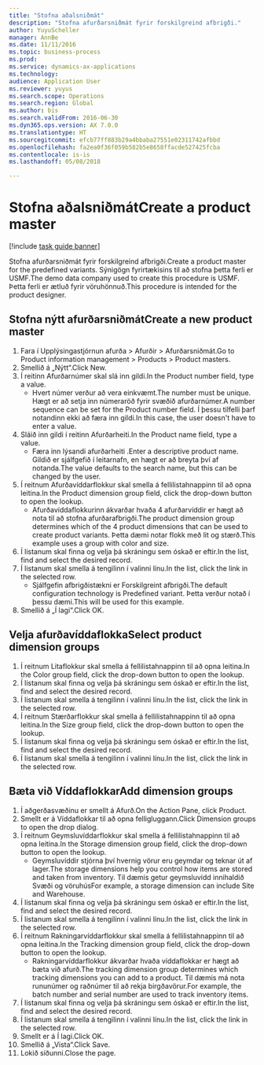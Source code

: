 ```yaml
--- 
title: "Stofna aðalsniðmát"
description: "Stofna afurðarsniðmát fyrir forskilgreind afbrigði."
author: YuyuScheller
manager: AnnBe
ms.date: 11/11/2016
ms.topic: business-process
ms.prod: 
ms.service: dynamics-ax-applications
ms.technology: 
audience: Application User
ms.reviewer: yuyus
ms.search.scope: Operations
ms.search.region: Global
ms.author: bis
ms.search.validFrom: 2016-06-30
ms.dyn365.ops.version: AX 7.0.0
ms.translationtype: HT
ms.sourcegitcommit: efcb77ff883b29a4bbaba27551e02311742afbbd
ms.openlocfilehash: fa2ea0f36f059b582b5e8658ffacde527425fcba
ms.contentlocale: is-is
ms.lasthandoff: 05/08/2018

---
```

# <a name="create-a-product-master"></a><span data-ttu-id="7ea25-103">Stofna aðalsniðmát</span><span class="sxs-lookup"><span data-stu-id="7ea25-103">Create a product master</span></span>

[!include [task guide banner](../../includes/task-guide-banner.md)]

<span data-ttu-id="7ea25-104">Stofna afurðarsniðmát fyrir forskilgreind afbrigði.</span><span class="sxs-lookup"><span data-stu-id="7ea25-104">Create a product master for the predefined variants.</span></span> <span data-ttu-id="7ea25-105">Sýnigögn fyrirtækisins til að stofna þetta ferli er USMF.</span><span class="sxs-lookup"><span data-stu-id="7ea25-105">The demo data company used to create this procedure is USMF.</span></span> <span data-ttu-id="7ea25-106">Þetta ferli er ætluð fyrir vöruhönnuð.</span><span class="sxs-lookup"><span data-stu-id="7ea25-106">This procedure is intended for the product designer.</span></span>


## <a name="create-a-new-product-master"></a><span data-ttu-id="7ea25-107">Stofna nýtt afurðarsniðmát</span><span class="sxs-lookup"><span data-stu-id="7ea25-107">Create a new product master</span></span>
1. <span data-ttu-id="7ea25-108">Fara í Upplýsingastjórnun afurða > Afurðir > Afurðarsniðmát.</span><span class="sxs-lookup"><span data-stu-id="7ea25-108">Go to Product information management > Products > Product masters.</span></span>
2. <span data-ttu-id="7ea25-109">Smellið á „Nýtt“.</span><span class="sxs-lookup"><span data-stu-id="7ea25-109">Click New.</span></span>
3. <span data-ttu-id="7ea25-110">Í reitinn Afurðarnúmer skal slá inn gildi.</span><span class="sxs-lookup"><span data-stu-id="7ea25-110">In the Product number field, type a value.</span></span>
    * <span data-ttu-id="7ea25-111">Hvert númer verður að vera einkvæmt.</span><span class="sxs-lookup"><span data-stu-id="7ea25-111">The number must be unique.</span></span> <span data-ttu-id="7ea25-112">Hægt er að setja inn númeraröð fyrir svæðið afurðarnúmer.</span><span class="sxs-lookup"><span data-stu-id="7ea25-112">A number sequence can be set for the Product number field.</span></span> <span data-ttu-id="7ea25-113">Í þessu tilfelli þarf notandinn ekki að færa inn gildi.</span><span class="sxs-lookup"><span data-stu-id="7ea25-113">In this case, the user doesn't have to enter a value.</span></span>  
4. <span data-ttu-id="7ea25-114">Sláið inn gildi í reitinn Afurðarheiti.</span><span class="sxs-lookup"><span data-stu-id="7ea25-114">In the Product name field, type a value.</span></span>
    * <span data-ttu-id="7ea25-115">Færa inn lýsandi afurðarheiti .</span><span class="sxs-lookup"><span data-stu-id="7ea25-115">Enter a descriptive product name.</span></span> <span data-ttu-id="7ea25-116">Gildið er sjálfgefið í leitarnafn, en hægt er að breyta því af notanda.</span><span class="sxs-lookup"><span data-stu-id="7ea25-116">The value defaults to the search name, but this can be changed by the user.</span></span>  
5. <span data-ttu-id="7ea25-117">Í reitnum Afurðavíddarflokkur skal smella á fellilistahnappinn til að opna leitina.</span><span class="sxs-lookup"><span data-stu-id="7ea25-117">In the Product dimension group field, click the drop-down button to open the lookup.</span></span>
    * <span data-ttu-id="7ea25-118">Afurðavíddaflokkurinn ákvarðar hvaða 4 afurðarvíddir er hægt að nota til að stofna afurðarafbrigði.</span><span class="sxs-lookup"><span data-stu-id="7ea25-118">The product dimension group determines which of the 4 product dimensions that can be used to create product variants.</span></span> <span data-ttu-id="7ea25-119">Þetta dæmi notar flokk með lit og stærð.</span><span class="sxs-lookup"><span data-stu-id="7ea25-119">This example uses a group with color and size.</span></span>  
6. <span data-ttu-id="7ea25-120">Í listanum skal finna og velja þá skráningu sem óskað er eftir.</span><span class="sxs-lookup"><span data-stu-id="7ea25-120">In the list, find and select the desired record.</span></span>
7. <span data-ttu-id="7ea25-121">Í listanum skal smella á tengilinn í valinni línu.</span><span class="sxs-lookup"><span data-stu-id="7ea25-121">In the list, click the link in the selected row.</span></span>
    * <span data-ttu-id="7ea25-122">Sjálfgefin afbrigðistækni er Forskilgreint afbrigði.</span><span class="sxs-lookup"><span data-stu-id="7ea25-122">The default configuration technology is Predefined variant.</span></span> <span data-ttu-id="7ea25-123">Þetta verður notað í þessu dæmi.</span><span class="sxs-lookup"><span data-stu-id="7ea25-123">This will be used for this example.</span></span>  
8. <span data-ttu-id="7ea25-124">Smellið á „Í lagi“.</span><span class="sxs-lookup"><span data-stu-id="7ea25-124">Click OK.</span></span>

## <a name="select-product-dimension-groups"></a><span data-ttu-id="7ea25-125">Velja afurðavíddaflokka</span><span class="sxs-lookup"><span data-stu-id="7ea25-125">Select product dimension groups</span></span>
1. <span data-ttu-id="7ea25-126">Í reitnum Litaflokkur skal smella á fellilistahnappinn til að opna leitina.</span><span class="sxs-lookup"><span data-stu-id="7ea25-126">In the Color group field, click the drop-down button to open the lookup.</span></span>
2. <span data-ttu-id="7ea25-127">Í listanum skal finna og velja þá skráningu sem óskað er eftir.</span><span class="sxs-lookup"><span data-stu-id="7ea25-127">In the list, find and select the desired record.</span></span>
3. <span data-ttu-id="7ea25-128">Í listanum skal smella á tengilinn í valinni línu.</span><span class="sxs-lookup"><span data-stu-id="7ea25-128">In the list, click the link in the selected row.</span></span>
4. <span data-ttu-id="7ea25-129">Í reitnum Stærðarflokkur skal smella á fellilistahnappinn til að opna leitina.</span><span class="sxs-lookup"><span data-stu-id="7ea25-129">In the Size group field, click the drop-down button to open the lookup.</span></span>
5. <span data-ttu-id="7ea25-130">Í listanum skal finna og velja þá skráningu sem óskað er eftir.</span><span class="sxs-lookup"><span data-stu-id="7ea25-130">In the list, find and select the desired record.</span></span>
6. <span data-ttu-id="7ea25-131">Í listanum skal smella á tengilinn í valinni línu.</span><span class="sxs-lookup"><span data-stu-id="7ea25-131">In the list, click the link in the selected row.</span></span>

## <a name="add-dimension-groups"></a><span data-ttu-id="7ea25-132">Bæta við Víddaflokkar</span><span class="sxs-lookup"><span data-stu-id="7ea25-132">Add dimension groups</span></span>
1. <span data-ttu-id="7ea25-133">Í aðgerðasvæðinu er smellt á Afurð.</span><span class="sxs-lookup"><span data-stu-id="7ea25-133">On the Action Pane, click Product.</span></span>
2. <span data-ttu-id="7ea25-134">Smellt er á Víddaflokkar til að opna felligluggann.</span><span class="sxs-lookup"><span data-stu-id="7ea25-134">Click Dimension groups to open the drop dialog.</span></span>
3. <span data-ttu-id="7ea25-135">Í reitnum Geymsluvíddarflokkur skal smella á fellilistahnappinn til að opna leitina.</span><span class="sxs-lookup"><span data-stu-id="7ea25-135">In the Storage dimension group field, click the drop-down button to open the lookup.</span></span>
    * <span data-ttu-id="7ea25-136">Geymsluvíddir stjórna því hvernig vörur eru geymdar og teknar út af lager.</span><span class="sxs-lookup"><span data-stu-id="7ea25-136">The storage dimensions help you control how items are stored and taken from inventory.</span></span> <span data-ttu-id="7ea25-137">Til dæmis getur geymsluvídd innihaldið Svæði og vöruhús</span><span class="sxs-lookup"><span data-stu-id="7ea25-137">For example, a storage dimension can include Site and Warehouse.</span></span>  
4. <span data-ttu-id="7ea25-138">Í listanum skal finna og velja þá skráningu sem óskað er eftir.</span><span class="sxs-lookup"><span data-stu-id="7ea25-138">In the list, find and select the desired record.</span></span>
5. <span data-ttu-id="7ea25-139">Í listanum skal smella á tengilinn í valinni línu.</span><span class="sxs-lookup"><span data-stu-id="7ea25-139">In the list, click the link in the selected row.</span></span>
6. <span data-ttu-id="7ea25-140">Í reitnum Rakningarvíddarflokkur skal smella á fellilistahnappinn til að opna leitina.</span><span class="sxs-lookup"><span data-stu-id="7ea25-140">In the Tracking dimension group field, click the drop-down button to open the lookup.</span></span>
    * <span data-ttu-id="7ea25-141">Rakningarvíddarflokkur ákvarðar hvaða víddaflokkar er hægt að bæta við afurð.</span><span class="sxs-lookup"><span data-stu-id="7ea25-141">The tracking dimension group determines which tracking dimensions you can add to a product.</span></span> <span data-ttu-id="7ea25-142">Til dæmis má nota rununúmer og raðnúmer til að rekja birgðavörur.</span><span class="sxs-lookup"><span data-stu-id="7ea25-142">For example, the batch number and serial number are used to track inventory items.</span></span>  
7. <span data-ttu-id="7ea25-143">Í listanum skal finna og velja þá skráningu sem óskað er eftir.</span><span class="sxs-lookup"><span data-stu-id="7ea25-143">In the list, find and select the desired record.</span></span>
8. <span data-ttu-id="7ea25-144">Í listanum skal smella á tengilinn í valinni línu.</span><span class="sxs-lookup"><span data-stu-id="7ea25-144">In the list, click the link in the selected row.</span></span>
9. <span data-ttu-id="7ea25-145">Smellt er á Í lagi.</span><span class="sxs-lookup"><span data-stu-id="7ea25-145">Click OK.</span></span>
10. <span data-ttu-id="7ea25-146">Smellið á „Vista“.</span><span class="sxs-lookup"><span data-stu-id="7ea25-146">Click Save.</span></span>
11. <span data-ttu-id="7ea25-147">Lokið síðunni.</span><span class="sxs-lookup"><span data-stu-id="7ea25-147">Close the page.</span></span>


